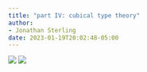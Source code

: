 ```yaml
---
title: "part IV: cubical type theory"
author:
- Jonathan Sterling
date: 2023-01-19T20:02:48-05:00
---
```


![](jms-0017)
![](jms-0014)
